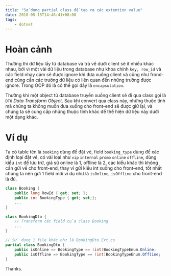 ```yaml
---
title: "Sử dụng partial class để tạo ra các extention value"
date: 2018-05-15T14:46:41+08:00
tags: 
    - dotnet
---
```


# Hoàn cảnh

Thường thì dữ liệu lấy từ database và trả về dưới client sẽ ít nhiều khác nhau, bởi vì một vài dữ liệu trong database như khóa chính `key, row_id` và các field nhạy cảm sẽ được ignore khi đưa xuống client và cũng như frond-end cũng cần các trường dữ liệu có liên quan đến những trường được ignore. Trong OOP đó là có thể gọi đây là `encapsulation`.

Thường khi một object từ database truyền xuống client sẽ đi qua class gọi là `DTO` *Data Transform Object*. Sau khi convert qua class này, những thuộc tính mà chúng ta không muốn đưa xuống cho front-end sẽ được giữ lại, và chúng ta sẽ cung cấp những thuộc tính khác để thể hiện dữ liệu này dưới một dạng khác.

# Ví dụ
Ta có table tên là `booking` dùng để đặt vé, field `booking_type` dùng để xác định loại đặt vé, có vài loại như `vip` `internal` `promo` `online` `offline`, dùng kiểu `int` để lưu trữ, giả sử online là 1, offline là 2, các kiểu khác thì không cần gửi về cho front-end, thay vì gửi kiểu int xuống cho front-end, tốt nhất chúng ta nên gửi 1 field mới ví dụ như là `isOnline`, `isOffline` cho front-end là đủ.
``` csharp
class Booking {
    public long RowId { get; set; };
    public int BookingType { get; set;};
    ...
}

class BookingDto {
    // Transform các field của class Booking
    ...
}

// Sử dụng 1 file khác như là BookingDto.Ext.cs
partial class BookingDto {
    public isOnline => BookingType == (int)BookingTypeEnum.Online;
    public isOffline => BookingType == (int)BookingTypeEnum.Offline;
}
```

Thanks.

